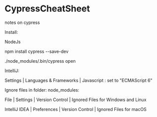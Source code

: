 # CypressCheatSheet
notes on cypress


Install:

 NodeJs

 npm install cypress --save-dev

 ./node_modules/.bin/cypress open
 
 
 
IntelliJ:

Settings | Languages & Frameworks | Javascript :  set to "ECMAScript 6"   
   

 Ignore files in folder: node_modules:
 
 File | Settings | Version Control | Ignored Files for Windows and Linux
 
 IntelliJ IDEA | Preferences | Version Control | Ignored Files for macOS
 
 
 
 

